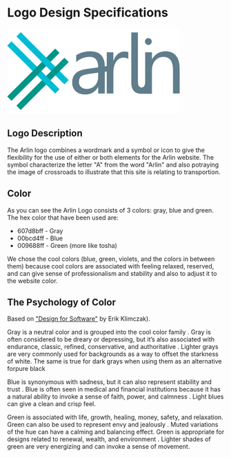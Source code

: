 Logo Design Specifications
=========================

![logo](arlin_logo_color.png)

## Logo Description
The Arlin logo combines a wordmark and a symbol or icon to give the flexibility for the use of either or both elements for the Arlin website. The symbol characterize the letter "A" from the word "Arlin" and also potraying the image of crossroads to illustrate that this site is relating to transportion. 

## Color
As you can see the Arlin Logo consists of 3 colors: gray, blue and green. 
The hex color that have been used are:
+ 607d8bff - Gray
+ 00bcd4ff - Blue
+ 009688ff - Green (more like tosha)

We chose the cool colors (blue, green, violets, and the colors in between them) because cool colors are associated with feeling relaxed, reserved, and can give sense of professionalism and stability and also to adjust it to the website color. 

## The Psychology of Color 
Based on ["Design for Software"](https://books.google.co.id/books?isbn=1119943701) by Erik Klimczak).

Gray is a neutral color and is grouped into the cool color family . Gray is often considered to be dreary or depressing, but it’s also associated with endurance, classic, refined, conservative, and authoritative . Lighter grays are very commonly used for backgrounds as a way to offset the starkness of white. The same is true for dark grays when using them as an alternative forpure black 

Blue is synonymous with sadness, but it can also represent stability and trust . Blue is often seen in medical and financial institutions because it has a natural ability to invoke a sense of faith, power, and calmness . Light blues can give a clean and crisp feel.

Green is associated with life, growth, healing, money, safety, and relaxation. Green can also be used to represent envy and jealously . Muted variations of the hue can have a calming and balancing effect. Green is appropriate for designs related to renewal, wealth, and environment . Lighter shades of green are very energizing and can invoke a sense of movement.

